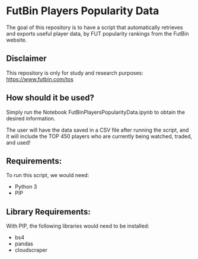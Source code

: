 # FutBin Players Popularity Data
The goal of this repository is to have a script that automatically retrieves and exports useful player data, by FUT popularity rankings from the FutBin website.

## Disclaimer
This repository is only for study and research purposes:
https://www.futbin.com/tos

## How should it be used?
Simply run the Notebook FutBinPlayersPopularityData.ipynb to obtain the desired information.

The user will have the data saved in a CSV file after running the script, and it will include the TOP 450 players who are currently being watched, traded, and used!

## Requirements:
To run this script, we would need: 
- Python 3
- PIP

## Library Requirements:
With PIP, the following libraries would need to be installed:
- bs4
- pandas 
- cloudscraper
